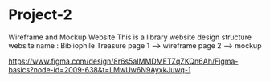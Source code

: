 # Project-2
Wireframe and Mockup Website
This is a library website design structure 
website name : Bibliophile Treasure
page 1 --> wireframe
page 2 --> mockup

https://www.figma.com/design/8r6s5aIMMDMETZqZKQn6Ah/Figma-basics?node-id=2009-638&t=LMwUw6N9AyxkJuwq-1
